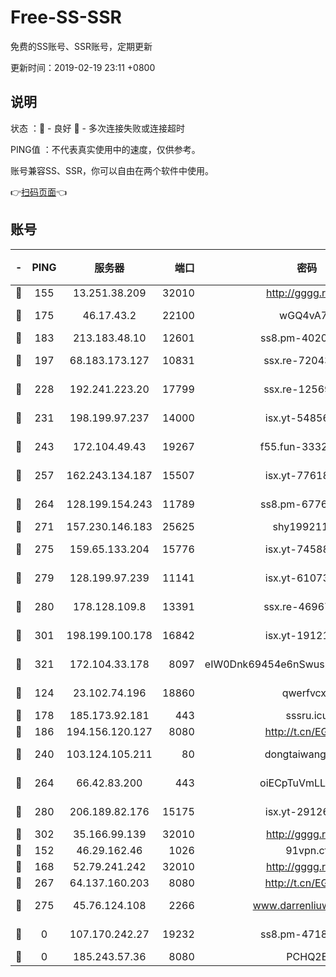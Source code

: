 # Free-SS-SSR

免费的SS账号、SSR账号，定期更新

更新时间：2019-02-19 23:11 +0800

## 说明

状态     ：🙂 - 良好 🙁 - 多次连接失败或连接超时

PING值   ：不代表真实使用中的速度，仅供参考。

账号兼容SS、SSR，你可以自由在两个软件中使用。

👉[扫码页面](https://liesauer.github.io/free-ss-ssr.github.io/)👈

## 账号

|-|PING|服务器|端口|密码|加密方式|区域|
|:----:|:----:|:-----:|-----:|:----:|:----:|:----:|
|🙂|155|13.251.38.209|32010|http://gggg.rocks|chacha20|SG|
|🙂|175|46.17.43.2|22100|wGQ4vA7D|aes-256-gcm|RU|
|🙂|183|213.183.48.10|12601|ss8.pm-40202630|rc4-md5|RU|
|🙂|197|68.183.173.127|10831|ssx.re-72043236|aes-256-cfb|US|
|🙂|228|192.241.223.20|17799|ssx.re-12569451|aes-256-cfb|US|
|🙂|231|198.199.97.237|14000|isx.yt-54856932|aes-256-cfb|US|
|🙂|243|172.104.49.43|19267|f55.fun-33324216|aes-256-cfb|SG|
|🙂|257|162.243.134.187|15507|isx.yt-77618718|aes-256-cfb|US|
|🙂|264|128.199.154.243|11789|ss8.pm-67760833|aes-256-cfb|SG|
|🙂|271|157.230.146.183|25625|shy19921124|rc4-md5|US|
|🙂|275|159.65.133.204|15776|isx.yt-74588926|aes-256-cfb|SG|
|🙂|279|128.199.97.239|11141|isx.yt-61073883|aes-256-cfb|SG|
|🙂|280|178.128.109.8|13391|ssx.re-46967706|aes-256-cfb|SG|
|🙂|301|198.199.100.178|16842|isx.yt-19121084|aes-256-cfb|US|
|🙂|321|172.104.33.178|8097|eIW0Dnk69454e6nSwuspv9DmS201tQ0D|aes-256-cfb|SG|
|🙂|124|23.102.74.196|18860|qwerfvcxz|aes-256-gcm|JP|
|🙂|178|185.173.92.181|443|sssru.icu|rc4-md5|RU|
|🙂|186|194.156.120.127|8080|http://t.cn/EGJIyrl|rc4-md5|RU|
|🙂|240|103.124.105.211|80|dongtaiwang.com|aes-256-cfb|US|
|🙂|264|66.42.83.200|443|oiECpTuVmLLxk4Ts|aes-256-cfb|US|
|🙂|280|206.189.82.176|15175|isx.yt-29126697|aes-256-cfb|SG|
|🙂|302|35.166.99.139|32010|http://gggg.rocks|chacha20|US|
|🙁|152|46.29.162.46|1026|91vpn.cf|rc4-md5|RU|
|🙁|168|52.79.241.242|32010|http://gggg.rocks|chacha20|KR|
|🙁|267|64.137.160.203|8080|http://t.cn/EGJIyrl|rc4-md5|CA|
|🙁|275|45.76.124.108|2266|www.darrenliuwei.com|aes-256-cfb|AU|
|🙁|0|107.170.242.27|19232|ss8.pm-47184551|aes-256-cfb|US|
|🙁|0|185.243.57.36|8080|PCHQ2E|rc4-md5|US|
